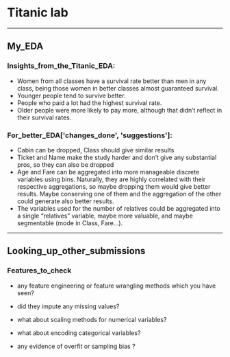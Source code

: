 # Titanic lab

***

## My_EDA

### Insights_from_the_Titanic_EDA:

* Women from all classes have a survival rate better than men in any class, being those women in better classes almost guaranteed survival.
* Younger people tend to survive better.
* People who paid a lot had the highest survival rate.
* Older people were more likely to pay more, although that didn’t reflect in their survival rates.

### For_better_EDA['changes_done', 'suggestions']:
*	Cabin can be dropped, Class should give similar results
*	Ticket and Name make the study harder and don’t give any substantial pros, so they can also be dropped
*	Age and Fare can be aggregated into more manageable discrete variables using bins. Naturally, they are highly correlated with their respective aggregations, so maybe dropping them would give better results. Maybe conserving one of them and the aggregation of the other could generate also better results.
*	The variables used for the number of relatives could be aggregated into a single “relatives” variable, maybe more valuable, and maybe segmentable (mode in Class, Fare…).

***

## Looking_up_other_submissions

### Features_to_check
- any feature engineering or feature wrangling methods which you have seen? 

- did they impute any missing values? 

-  what about scaling methods for numerical variables?

- what about encoding categorical variables?

- any evidence of overfit or sampling bias ? 
